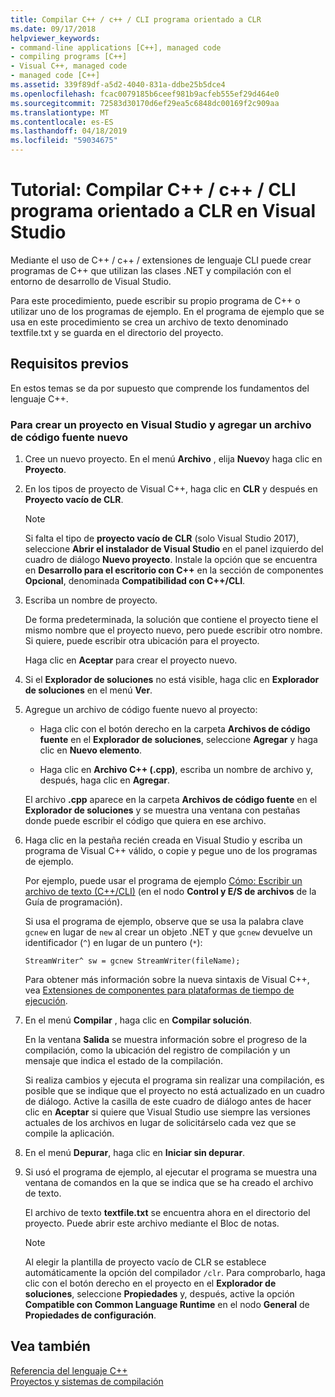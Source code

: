 ```yaml
---
title: Compilar C++ / c++ / CLI programa orientado a CLR
ms.date: 09/17/2018
helpviewer_keywords:
- command-line applications [C++], managed code
- compiling programs [C++]
- Visual C++, managed code
- managed code [C++]
ms.assetid: 339f89df-a5d2-4040-831a-ddbe25b5dce4
ms.openlocfilehash: fcac0079185b6ceef981b9acfeb555ef29d464e0
ms.sourcegitcommit: 72583d30170d6ef29ea5c6848dc00169f2c909aa
ms.translationtype: MT
ms.contentlocale: es-ES
ms.lasthandoff: 04/18/2019
ms.locfileid: "59034675"
---
```

# <a name="walkthrough-compile-a-ccli-program-that-targets-the-clr-in-visual-studio"></a>Tutorial: Compilar C++ / c++ / CLI programa orientado a CLR en Visual Studio

Mediante el uso de C++ / c++ / extensiones de lenguaje CLI puede crear programas de C++ que utilizan las clases .NET y compilación con el entorno de desarrollo de Visual Studio.

Para este procedimiento, puede escribir su propio programa de C++ o utilizar uno de los programas de ejemplo. En el programa de ejemplo que se usa en este procedimiento se crea un archivo de texto denominado textfile.txt y se guarda en el directorio del proyecto.

## <a name="prerequisites"></a>Requisitos previos

En estos temas se da por supuesto que comprende los fundamentos del lenguaje C++.

### <a name="to-create-a-new-project-in-visual-studio-and-add-a-new-source-file"></a>Para crear un proyecto en Visual Studio y agregar un archivo de código fuente nuevo

1. Cree un nuevo proyecto. En el menú **Archivo** , elija **Nuevo**y haga clic en **Proyecto**.

1. En los tipos de proyecto de Visual C++, haga clic en **CLR** y después en **Proyecto vacío de CLR**.

   > [!NOTE]
   > Si falta el tipo de **proyecto vacío de CLR** (solo Visual Studio 2017), seleccione **Abrir el instalador de Visual Studio** en el panel izquierdo del cuadro de diálogo **Nuevo proyecto**. Instale la opción que se encuentra en **Desarrollo para el escritorio con C++** en la sección de componentes **Opcional**, denominada **Compatibilidad con C++/CLI**.<br/>

1. Escriba un nombre de proyecto.

   De forma predeterminada, la solución que contiene el proyecto tiene el mismo nombre que el proyecto nuevo, pero puede escribir otro nombre. Si quiere, puede escribir otra ubicación para el proyecto.

   Haga clic en **Aceptar** para crear el proyecto nuevo.

1. Si el **Explorador de soluciones** no está visible, haga clic en **Explorador de soluciones** en el menú **Ver**.

1. Agregue un archivo de código fuente nuevo al proyecto:

   - Haga clic con el botón derecho en la carpeta **Archivos de código fuente** en el **Explorador de soluciones**, seleccione **Agregar** y haga clic en **Nuevo elemento**.

   - Haga clic en **Archivo C++ (.cpp)**, escriba un nombre de archivo y, después, haga clic en **Agregar**.

   El archivo **.cpp** aparece en la carpeta **Archivos de código fuente** en el **Explorador de soluciones** y se muestra una ventana con pestañas donde puede escribir el código que quiera en ese archivo.

1. Haga clic en la pestaña recién creada en Visual Studio y escriba un programa de Visual C++ válido, o copie y pegue uno de los programas de ejemplo.

   Por ejemplo, puede usar el programa de ejemplo [Cómo: Escribir un archivo de texto (C++/CLI)](how-to-write-a-text-file-cpp-cli.md) (en el nodo **Control y E/S de archivos** de la Guía de programación).

   Si usa el programa de ejemplo, observe que se usa la palabra clave `gcnew` en lugar de `new` al crear un objeto .NET y que `gcnew` devuelve un identificador (`^`) en lugar de un puntero (`*`):

   `StreamWriter^ sw = gcnew StreamWriter(fileName);`

   Para obtener más información sobre la nueva sintaxis de Visual C++, vea [Extensiones de componentes para plataformas de tiempo de ejecución](../extensions/component-extensions-for-runtime-platforms.md).

1. En el menú **Compilar** , haga clic en **Compilar solución**.

   En la ventana **Salida** se muestra información sobre el progreso de la compilación, como la ubicación del registro de compilación y un mensaje que indica el estado de la compilación.

   Si realiza cambios y ejecuta el programa sin realizar una compilación, es posible que se indique que el proyecto no está actualizado en un cuadro de diálogo. Active la casilla de este cuadro de diálogo antes de hacer clic en **Aceptar** si quiere que Visual Studio use siempre las versiones actuales de los archivos en lugar de solicitárselo cada vez que se compile la aplicación.

1. En el menú **Depurar**, haga clic en **Iniciar sin depurar**.

1. Si usó el programa de ejemplo, al ejecutar el programa se muestra una ventana de comandos en la que se indica que se ha creado el archivo de texto.

   El archivo de texto **textfile.txt** se encuentra ahora en el directorio del proyecto. Puede abrir este archivo mediante el Bloc de notas.

   > [!NOTE]
   > Al elegir la plantilla de proyecto vacío de CLR se establece automáticamente la opción del compilador `/clr`. Para comprobarlo, haga clic con el botón derecho en el proyecto en el **Explorador de soluciones**, seleccione **Propiedades** y, después, active la opción **Compatible con Common Language Runtime** en el nodo  **General** de **Propiedades de configuración**.

## <a name="see-also"></a>Vea también

[Referencia del lenguaje C++](../cpp/cpp-language-reference.md)<br/>
[Proyectos y sistemas de compilación](../build/projects-and-build-systems-cpp.md)<br/>

